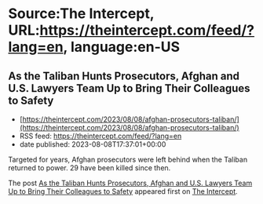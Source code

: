 # Source:The Intercept, URL:https://theintercept.com/feed/?lang=en, language:en-US

## As the Taliban Hunts Prosecutors, Afghan and U.S. Lawyers Team Up to Bring Their Colleagues to Safety
 - [https://theintercept.com/2023/08/08/afghan-prosecutors-taliban/](https://theintercept.com/2023/08/08/afghan-prosecutors-taliban/)
 - RSS feed: https://theintercept.com/feed/?lang=en
 - date published: 2023-08-08T17:37:01+00:00

<p>Targeted for years, Afghan prosecutors were left behind when the Taliban returned to power. 29 have been killed since then.</p>
<p>The post <a href="https://theintercept.com/2023/08/08/afghan-prosecutors-taliban/" rel="nofollow">As the Taliban Hunts Prosecutors, Afghan and U.S. Lawyers Team Up to Bring Their Colleagues to Safety</a> appeared first on <a href="https://theintercept.com" rel="nofollow">The Intercept</a>.</p>

